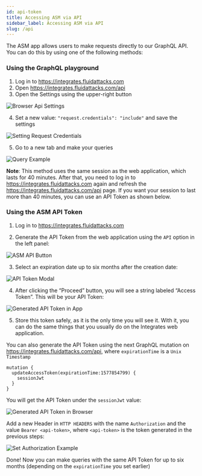 ```yaml
---
id: api-token
title: Accessing ASM via API
sidebar_label: Accessing ASM via API
slug: /api
---
```


The ASM app allows users to make requests directly to our GraphQL API.
You can do this by using one of the following methods:

### Using the GraphQL playground

1. Log in to https://integrates.fluidattacks.com
2. Open https://integrates.fluidattacks.com/api
3. Open the Settings using the upper-right button

![Browser Api Settings](/img/api/api-token/api_highlight_settings.png)

4. Set a new value: `"request.credentials": "include"` and save the settings

![Setting Request Credentials](/img/api/api-token/api_highlight_reqcreds.png)

5. Go to a new tab and make your queries

![Query Example](/img/api/api-token/query_example.png)

**Note**: This method uses the same session as the web application, which lasts for 40
minutes. After that, you need to log in to https://integrates.fluidattacks.com again
and refresh the https://integrates.fluidattacks.com/api page.
If you want your session to last more than 40 minutes, you can use an API Token as
shown below.

### Using the ASM API Token

1. Log in to https://integrates.fluidattacks.com

2. Generate the API Token from the web application using the `API` option in the
left panel:

![ASM API Button](/img/api/api-token/app_highlight_apibutton.png)

3. Select an expiration date up to six months after the creation date:

![API Token Modal](/img/api/api-token/api_token_modal.png)

4. After clicking the “Proceed” button, you will see a string labeled “Access Token”.
This will be your API Token:

![Generated API Token in App](/img/api/api-token/app_apitoken_generated.png)

5. Store this token safely, as it is the only time you will see it. With it, you can
do the same things that you usually do on the Integrates web application.

You can also generate the API Token using the next GraphQL mutation on
https://integrates.fluidattacks.com/api, where `expirationTime` is a `Unix Timestamp`

```
mutation {
  updateAccessToken(expirationTime:1577854799) {
    sessionJwt
  }
}
```

You will get the API Token under the `sessionJwt` value:

![Generated API Token in Browser](/img/api/api-token/browser_apitoken_generated.png)

Add a new Header in `HTTP HEADERS` with the name `Authorization` and the value
`Bearer <api-token>`, where `<api-token>` is the token generated in the previous steps:

![Set Authorization Example](/img/api/api-token/apitoken_setheader.png)

Done! Now you can make queries with the same API Token for up to six months
(depending on the `expirationTime` you set earlier)
